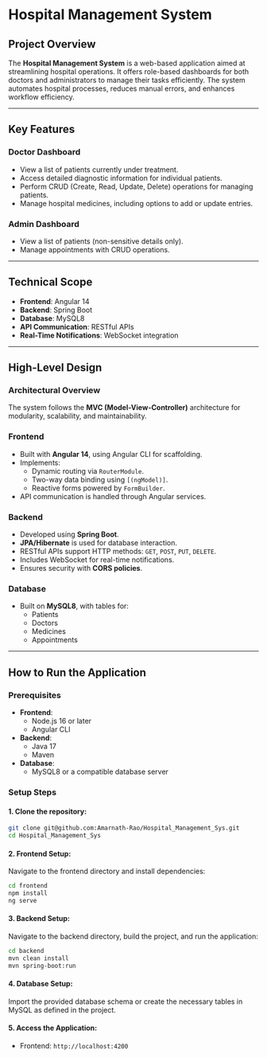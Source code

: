 # Hospital Management System

## Project Overview
The **Hospital Management System** is a web-based application aimed at streamlining hospital operations. It offers role-based dashboards for both doctors and administrators to manage their tasks efficiently. The system automates hospital processes, reduces manual errors, and enhances workflow efficiency.

---

## Key Features

### Doctor Dashboard
- View a list of patients currently under treatment.
- Access detailed diagnostic information for individual patients.
- Perform CRUD (Create, Read, Update, Delete) operations for managing patients.
- Manage hospital medicines, including options to add or update entries.

### Admin Dashboard
- View a list of patients (non-sensitive details only).
- Manage appointments with CRUD operations.

---

## Technical Scope
- **Frontend**: Angular 14  
- **Backend**: Spring Boot  
- **Database**: MySQL8  
- **API Communication**: RESTful APIs  
- **Real-Time Notifications**: WebSocket integration  

---

## High-Level Design

### Architectural Overview
The system follows the **MVC (Model-View-Controller)** architecture for modularity, scalability, and maintainability.

### Frontend
- Built with **Angular 14**, using Angular CLI for scaffolding.
- Implements:
  - Dynamic routing via `RouterModule`.
  - Two-way data binding using `[(ngModel)]`.
  - Reactive forms powered by `FormBuilder`.
- API communication is handled through Angular services.

### Backend
- Developed using **Spring Boot**.
- **JPA/Hibernate** is used for database interaction.
- RESTful APIs support HTTP methods: `GET`, `POST`, `PUT`, `DELETE`.
- Includes WebSocket for real-time notifications.
- Ensures security with **CORS policies**.

### Database
- Built on **MySQL8**, with tables for:
  - Patients
  - Doctors
  - Medicines
  - Appointments

---

## How to Run the Application

### Prerequisites
- **Frontend**:
  - Node.js 16 or later
  - Angular CLI
- **Backend**:
  - Java 17
  - Maven
- **Database**:
  - MySQL8 or a compatible database server

### Setup Steps

#### 1. Clone the repository:
```bash
git clone git@github.com:Amarnath-Rao/Hospital_Management_Sys.git
cd Hospital_Management_Sys
```

#### 2. Frontend Setup:
Navigate to the frontend directory and install dependencies:
```bash
cd frontend
npm install
ng serve
```

#### 3. Backend Setup:
Navigate to the backend directory, build the project, and run the application:
```bash
cd backend
mvn clean install
mvn spring-boot:run
```

#### 4. Database Setup:
Import the provided database schema or create the necessary tables in MySQL as defined in the project.

#### 5. Access the Application:
- Frontend: `http://localhost:4200`
